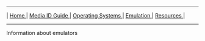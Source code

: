 <hr size="10">

| [ Home ](index.html) | [ Media ID Guide ](media_ID.html) | [ Operating Systems ](operating_systems.html) | [ Emulation ](emulators.html) | [ Resources ](resources.html) |
<hr size="10">

Information about emulators
